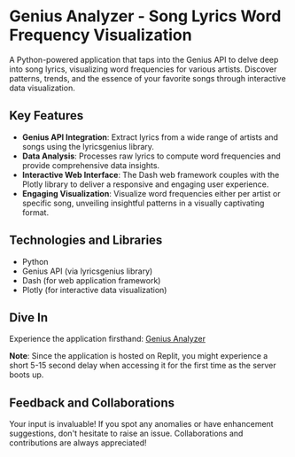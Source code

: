# Genius Analyzer - Song Lyrics Word Frequency Visualization

A Python-powered application that taps into the Genius API to delve deep into song lyrics, visualizing word frequencies for various artists. Discover patterns, trends, and the essence of your favorite songs through interactive data visualization.

## Key Features

- **Genius API Integration**: Extract lyrics from a wide range of artists and songs using the lyricsgenius library.
- **Data Analysis**: Processes raw lyrics to compute word frequencies and provide comprehensive data insights.
- **Interactive Web Interface**: The Dash web framework couples with the Plotly library to deliver a responsive and engaging user experience.
- **Engaging Visualization**: Visualize word frequencies either per artist or specific song, unveiling insightful patterns in a visually captivating format.

## Technologies and Libraries

- Python
- Genius API (via lyricsgenius library)
- Dash (for web application framework)
- Plotly (for interactive data visualization)

## Dive In

Experience the application firsthand: [Genius Analyzer](https://genius-analyzer.0xdadulin.repl.co/)

**Note**: Since the application is hosted on Replit, you might experience a short 5-15 second delay when accessing it for the first time as the server boots up.

## Feedback and Collaborations

Your input is invaluable! If you spot any anomalies or have enhancement suggestions, don't hesitate to raise an issue. Collaborations and contributions are always appreciated!
